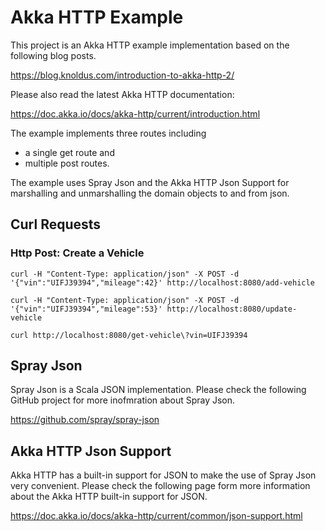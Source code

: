 # Akka HTTP Example

This project is an Akka HTTP example implementation based on the following blog posts.

https://blog.knoldus.com/introduction-to-akka-http-2/

Please also read the latest Akka HTTP documentation:

https://doc.akka.io/docs/akka-http/current/introduction.html

The example implements three routes including

- a single get route and
- multiple post routes.

The example uses Spray Json and the Akka HTTP Json Support for marshalling and unmarshalling the domain objects to and
from json.

## Curl Requests

### Http Post: Create a Vehicle

`curl -H "Content-Type: application/json" -X POST -d '{"vin":"UIFJ39394","mileage":42}' http://localhost:8080/add-vehicle`

`curl -H "Content-Type: application/json" -X POST -d '{"vin":"UIFJ39394","mileage":53}' http://localhost:8080/update-vehicle`

`curl http://localhost:8080/get-vehicle\?vin=UIFJ39394`

## Spray Json

Spray Json is a Scala JSON implementation. Please check the following GitHub project for more inofmration about Spray
Json.

https://github.com/spray/spray-json

## Akka HTTP Json Support

Akka HTTP has a built-in support for JSON to make the use of Spray Json very convenient. Please check the following page
form more information about the Akka HTTP built-in support for JSON.

https://doc.akka.io/docs/akka-http/current/common/json-support.html